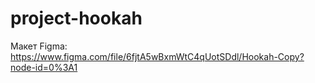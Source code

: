 # project-hookah
Макет Figma: https://www.figma.com/file/6fjtA5wBxmWtC4qUotSDdl/Hookah-Copy?node-id=0%3A1
